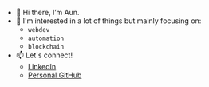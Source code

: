 - 👋 Hi there, I’m Aun.
- 👀 I'm interested in a lot of things but mainly focusing on:
  - `webdev`
  - `automation`
  - `blockchain`
- 📫 Let's connect!
  -  [LinkedIn](https://www.linkedin.com/in/wchr-aun/)
  -  [Personal GitHub](https://github.com/wchr-aun)
